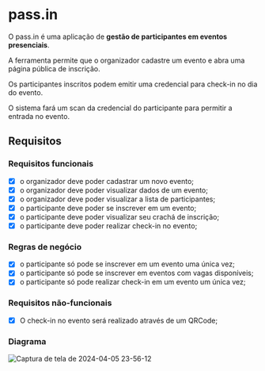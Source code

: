 # pass.in

O pass.in é uma aplicação de **gestão de participantes em eventos presenciais**.

A ferramenta permite que o organizador cadastre um evento e abra uma página pública de inscrição.

Os participantes inscritos podem emitir uma credencial para check-in no dia do evento.

O sistema fará um scan da credencial do participante para permitir a entrada no evento.

## Requisitos

### Requisitos funcionais

- [x] o organizador deve poder cadastrar um novo evento;
- [x] o organizador deve poder visualizar dados de um evento;
- [x] o organizador deve poder visualizar a lista de participantes;
- [x] o participante deve poder se inscrever em um evento;
- [x] o participante deve poder visualizar seu crachá de inscrição;
- [x] o participante deve poder realizar check-in no evento;

### Regras de negócio

- [x] o participante só pode se inscrever em um evento uma única vez;
- [x] o participante só pode se inscrever em eventos com vagas disponíveis;
- [x] o participante só pode realizar check-in em um evento um única vez;

### Requisitos não-funcionais

- [x] O check-in no evento será realizado através de um QRCode;

### Diagrama
![Captura de tela de 2024-04-05 23-56-12](https://github.com/mateusmatosleonardo/nlw-unite-nodejs/assets/73812069/c7a41b75-c56c-4765-96bf-dbe81a442a19)
